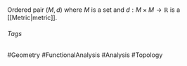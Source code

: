 Ordered pair $(M, d)$ where $M$ is a set and $d:M\times M\rightarrow \mathbb{R}$ is a [[Metric|metric]].

###### Tags
#Geometry #FunctionalAnalysis #Analysis #Topology